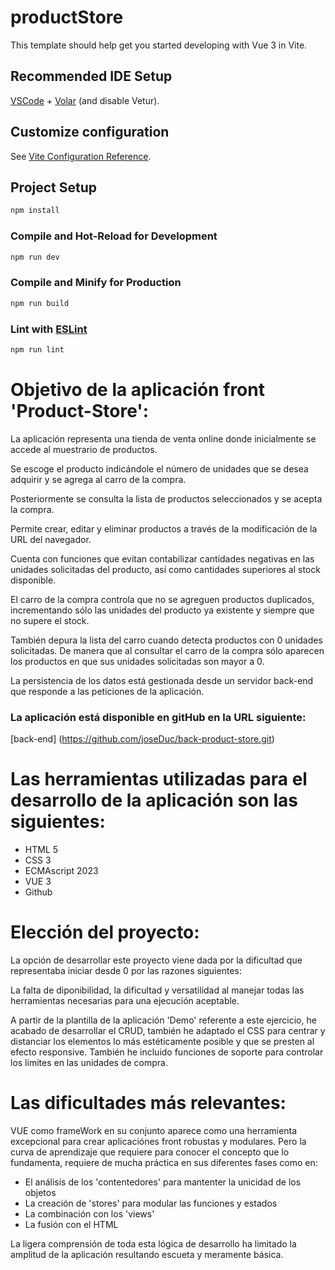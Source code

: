 # productStore

This template should help get you started developing with Vue 3 in Vite.

## Recommended IDE Setup

[VSCode](https://code.visualstudio.com/) + [Volar](https://marketplace.visualstudio.com/items?itemName=Vue.volar) (and disable Vetur).

## Customize configuration

See [Vite Configuration Reference](https://vitejs.dev/config/).

## Project Setup

```sh
npm install
```

### Compile and Hot-Reload for Development

```sh
npm run dev
```

### Compile and Minify for Production

```sh
npm run build
```

### Lint with [ESLint](https://eslint.org/)

```sh
npm run lint
```

# Objetivo de la aplicación front 'Product-Store':
La aplicación representa una tienda de venta online donde inicialmente se accede al muestrario de productos.

Se escoge el producto indicándole el número de unidades que se desea adquirir y se agrega al carro de la compra.

Posteriormente se consulta la lista de productos seleccionados y se acepta la compra.

Permite crear, editar y eliminar productos a través de la modificación de la URL del navegador.

Cuenta con funciones que evitan contabilizar cantidades negativas en las unidades solicitadas del producto, así como cantidades superiores al stock disponible.

El carro de la compra controla que no se agreguen productos duplicados, incrementando sólo las unidades del producto ya existente y siempre que no supere el stock.

También depura la lista del carro cuando detecta productos con 0 unidades solicitadas. De manera que al consultar el carro de la compra sólo aparecen los productos en que sus unidades solicitadas son mayor a 0.

La persistencia de los datos está gestionada desde un servidor back-end que responde a las peticiones de la aplicación.
### La aplicación está disponible en gitHub en la URL siguiente:
[back-end] (https://github.com/joseDuc/back-product-store.git)



# Las herramientas utilizadas para el desarrollo de la aplicación son las siguientes:
- HTML 5
- CSS 3
- ECMAscript 2023
- VUE 3
- Github 


# Elección del proyecto:
La opción de desarrollar este proyecto viene dada por la dificultad que representaba iniciar desde 0 por las razones siguientes: <br>

La falta de diponibilidad, la dificultad y versatilidad al manejar todas las herramientas necesarias para una ejecución aceptable.

A partir de la plantilla de la aplicación 'Demo' referente a este ejercicio, he acabado de desarrollar el CRUD, también he adaptado el CSS para centrar y distanciar los elementos lo más estéticamente posible y que se presten al efecto responsive. También he incluido funciones de soporte para controlar los límites en las unidades de compra.


# Las dificultades más relevantes:
VUE como frameWork en su conjunto aparece como una herramienta excepcional para crear aplicaciónes front robustas y modulares. Pero la curva de aprendizaje que requiere para conocer el concepto que lo fundamenta, requiere de mucha práctica en sus diferentes fases como en:
<br>
- El análisis de los 'contentedores' para mantenter la unicidad de los objetos
- La creación de 'stores' para modular las funciones y estados
- La combinación con los 'views'
- La fusión con el HTML

La ligera comprensión de toda esta lógica de desarrollo ha limitado la amplitud de la aplicación resultando escueta y meramente básica.
